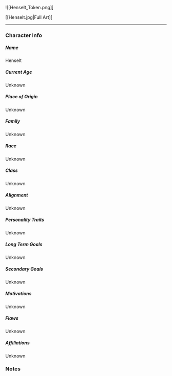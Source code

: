 ![[Henselt_Token.png]]

[[Henselt.jpg|Full Art]]

---
### Character Info

##### Name 
Henselt

##### Current Age
Unknown

##### Place of Origin
Unknown

##### Family
Unknown

##### Race
Unknown

##### Class
Unknown

##### Alignment
Unknown

##### Personality Traits
Unknown

##### Long Term Goals
Unknown

##### Secondary Goals
Unknown

##### Motivations
Unknown

##### Flaws
Unknown

##### Affiliations
Unknown

### Notes

